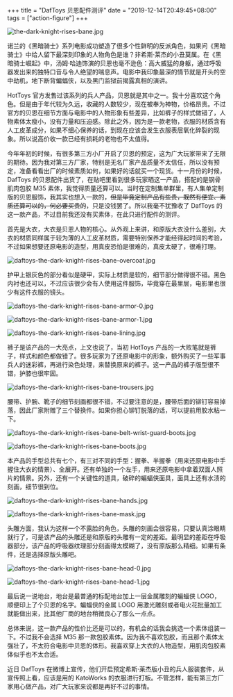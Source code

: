 +++
title = "DafToys 贝恩配件测评"
date = "2019-12-14T20:49:45+08:00"
tags = ["action-figure"]
+++

![the-dark-knight-rises-bane.jpg](/images/the-dark-knight-rises-bane.jpg "电影《黑暗骑士崛起》")

诺兰的《黑暗骑士》系列电影成功塑造了很多个性鲜明的反派角色，如果问《黑暗骑士》中给人留下最深刻印象的人物角色是谁？非希斯·莱杰的小丑莫属。在《黑暗骑士崛起》中，汤姆·哈迪饰演的贝恩也毫不逊色：高大威猛的身躯，通过呼吸器发出来的独特口音与令人绝望的喘息声。电影中我印象最深的情节就是开头的空中劫机，地下断背蝙蝠侠，以及黑门监狱前揭露真相的演讲。

HotToys 官方发售过该系列的兵人产品，贝恩就是其中之一。我十分喜欢这个角色。但是由于年代较为久远，收藏的人数较少，现在被奉为神物，价格昂贵。不过官方的贝恩在细节方面与电影中的人物形象有些差异，比如裤子的样式做错了，人物素体太瘦小，没有力量和压迫感。除此之外，因为是一款老物，衣服的材质含有人工皮革成分，如果不细心保养的话，到现在应该会发生衣服表层氧化碎裂的现象。所以说高价收一款已经有损耗的老物也不太值得。

今年年初的时候，有很多第三方小厂开启了贝恩的预定，这为广大玩家带来了无限的期待。因为我对第三方厂家，特别是无名厂家产品质量不太信任，所以没有预定，准备看看出厂的时候素质如何，如果好的话就买一个现货。十一月份的时候，DafToys 的贝恩配件出货了，在贴吧里看到很多玩家晒这一产品，搭配的是钢骨肌肉包胶 M35 素体，我觉得质量还算可以。当时在定制集单群里，有人集单定制版的贝恩服饰，我其实也想入一款的，~~但是毕竟定制产品有些贵，既然有便宜、素质还算可以的，何必要买贵的~~，只是没钱罢了。所以我毫不犹豫收了 DafToys 的这一款产品，不过目前我还没有买素体，在此只进行配件的测评。

首先是大衣，大衣是贝恩人物的核心。从外观上来讲，和原版大衣没什么差别，大衣的材质同样属于较为薄的人工皮革材质，需要特别保养才能经得起时间的考验，不过如果想要还原电影的造型，用真皮恐怕是很难的，真皮太硬了，很难打理。

![daftoys-the-dark-knight-rises-bane-overcoat.jpg](/images/daftoys-the-dark-knight-rises-bane-overcoat.jpg "大衣正面照")

护甲上银灰色的部分看似是硬甲，实际上材质是软的，细节部分做得很不错。黑色内衬也还可以，不过应该很少会有人使用这件服饰，毕竟穿在最里层，电影里也很少有这件衣服的镜头。

![daftoys-the-dark-knight-rises-bane-armor-0.jpg](/images/daftoys-the-dark-knight-rises-bane-armor-0.jpg "护甲正面照")

![daftoys-the-dark-knight-rises-bane-armor-1.jpg](/images/daftoys-the-dark-knight-rises-bane-armor-1.jpg "护甲背面照")

![daftoys-the-dark-knight-rises-bane-lining.jpg](/images/daftoys-the-dark-knight-rises-bane-lining.jpg "黑色内衬")

裤子是该产品的一大亮点，上文也说了，当初 HotToys 产品的一大败笔就是裤子，样式和颜色都做错了。很多玩家为了还原电影中的形象，额外购买了一些军事兵人的迷彩裤，再进行染色处理，来替换原来的裤子。这一产品的裤子版型很不错，护膝也很牢固。

![daftoys-the-dark-knight-rises-bane-trousers.jpg](/images/daftoys-the-dark-knight-rises-bane-trousers.jpg "裤子正面照")

腰带、护腕、靴子的细节刻画都很不错，不过要注意的是，腰带后面的铆钉容易掉落，因此厂家附赠了三个替换件。如果你担心铆钉脱落的话，可以提前用胶水粘一下。

![daftoys-the-dark-knight-rises-bane-belt-wrist-guard-boots.jpg](/images/daftoys-the-dark-knight-rises-bane-belt-wrist-guard-boots.jpg "腰带、护腕、靴子")

![daftoys-the-dark-knight-rises-bane-boots.jpg](/images/daftoys-the-dark-knight-rises-bane-boots.jpg "靴子的细节")

本产品的手型总共有七个，有三对不同的手型：握拳、半握拳（用来还原电影中手握住大衣的情景）、全展开。还有单独的一个左手，用来还原电影中拿着双面人照片的情景。另外，还有一个关键性的道具，破碎的蝙蝠侠面具，面具上还有水渍的刻画，细节很到位。

![daftoys-the-dark-knight-rises-bane-hands.jpg](/images/daftoys-the-dark-knight-rises-bane-hands.jpg "全部手型")

![daftoys-the-dark-knight-rises-bane-mask.jpg](/images/daftoys-the-dark-knight-rises-bane-mask.jpg "破碎的蝙蝠侠面具")

头雕方面，我认为这样一个不露脸的角色，头雕的刻画会很容易，只要认真涂眼睛就行了，可是该产品的头雕还是和原版的头雕有一定的差距。最明显的差距在呼吸器部分，该产品的呼吸器纹理部分刻画得太模糊了，没有原版那么精细。如果有条件，还是选择原版头雕吧。

![daftoys-the-dark-knight-rises-bane-head-0.jpg](/images/daftoys-the-dark-knight-rises-bane-head-0.jpg "头雕正面照")

![daftoys-the-dark-knight-rises-bane-head-1.jpg](/images/daftoys-the-dark-knight-rises-bane-head-1.jpg "头雕侧面照")

最后说一说地台，地台是最普通的标配地台加上一层金属雕刻的蝙蝠侠 LOGO，顺便印上了个贝恩的名字。蝙蝠侠的金属 LOGO 用激光雕刻或者电火花批量加工就能做出来，比其他厂商的地台稍微良心了那么一点点。

总体来说，这一款产品的性价比还是可以的，有机会的话我会挑选一个素体组装一下。不过我不会选择 M35 那一款包胶素体。因为我不喜欢包胶，而且那个素体太强壮了，不太符合电影中贝恩的体形。我喜欢穿上大衣的人物造型，用肌肉包胶素体似乎也不太合适。

近日 DafToys 在微博上宣传，他们开启预定希斯·莱杰版小丑的兵人服装套件，从宣传照上看，应该是用的 KatoWorks 的衣服进行打板。不管怎样，能有第三方厂家用心做产品，对广大玩家来说都是再好不过的事情。